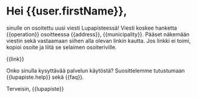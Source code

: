 # Hei {{user.firstName}},

sinulle on osoitettu uusi viesti Lupapisteess&auml;! Viesti koskee hanketta {{operation}} osoitteessa {{address}}, {{municipality}}. P&auml;&auml;set n&auml;kem&auml;&auml;n viestin sek&auml; vastaamaan siihen alla olevan linkin kautta. Jos linkki ei toimi, kopioi osoite ja liit&auml; se selaimen osoiteriville.

{{link}}

Onko sinulla kysytt&auml;v&auml;&auml; palvelun k&auml;yt&ouml;st&auml;? Suosittelemme tutustumaan {{lupapiste.help}} sek&auml; {{faq}}.

Terveisin,
{{lupapiste}}